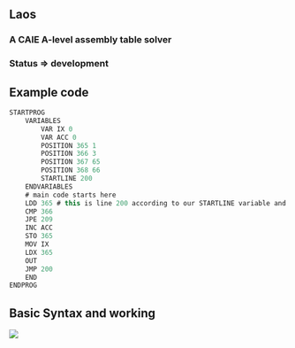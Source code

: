 

## Laos
<H3>
	A CAIE A-level assembly table solver 
</h3>

### Status ⇒ development


## Example code
```js
STARTPROG
    VARIABLES
        VAR IX 0
        VAR ACC 0
        POSITION 365 1
        POSITION 366 3
        POSITION 367 65
        POSITION 368 66
        STARTLINE 200
    ENDVARIABLES
    # main code starts here
    LDD 365 # this is line 200 according to our STARTLINE variable and relative addressing
    CMP 366
    JPE 209
    INC ACC
    STO 365
    MOV IX
    LDX 365
    OUT
    JMP 200
    END
ENDPROG


```

## Basic Syntax and working

<image
	src="./showcase/Tokens.png"
/>

